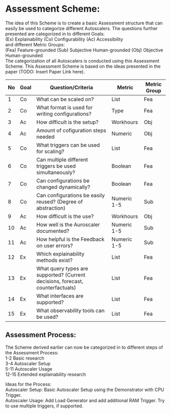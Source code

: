 Assessment Scheme:
=

The idea of this Scheme is to create a basic Assessment structure that can easily be used to categorize different Autoscalers. The questions further presented are categorized in to different Goals:  
(Ex) Explainability (Co) Configurability (Ac) Accessibility  
and different Metric Groups:  
(Fea) Feature-grounded (Sub) Subjective Human-grounded (Obj) Objective Human-grounded  
The categorization of all Autoscalers is conducted using this Assessment Scheme. This Assessment Scheme is based on the ideas presented in the paper (TODO: Insert Paper Link here).

| No | Goal | Question/Criteria | Metric | Metric Group |
|---|---|---|---|---|
| 1 | Co | What can be scaled on? | List | Fea |
| 2 | Co | What format is used for writing configurations? | Type | Fea |
| 3 | Ac | How difficult is the setup? | Workhours | Obj |
| 4 | Ac | Amount of cofiguration steps needed | Numeric | Obj |
| 5 | Co | What triggers can be used for scaling? | List | Fea |
| 6 | Co | Can multiple different triggers be used simultaneously? | Boolean | Fea |
| 7 | Co | Can configurations be changed dynamically? | Boolean | Fea |
| 8 | Co | Can configurations be easily reused? (Degree of abstraction) | Numeric 1-5 | Sub |
| 9 | Ac | How difficult is the use? | Workhours | Obj |
| 10 | Ac | How well is the Auroscaler documented? | Numeric 1-5 | Sub |
| 11 | Ac | How helpful is the Feedback on user errors? | Numeric 1-5 | Sub |
| 12 | Ex | Which explainability methods exist? | List | Fea |
| 13 | Ex | What query types are supported? (Current decisions, forecast, counterfactuals) | List | Fea |
| 14 | Ex | What interfaces are supported? | List | Fea |
| 15 | Ex | What observability tools can be used? | List | Fea |


Assessment Process:
-
The Scheme derived earlier can now be categorized in to different steps of the Assessment Process:   
1-2 Basic research  
3-4 Autoscaler Setup  
5-11 Autoscaler Usage  
12-15 Extended explainability research

Ideas for the Process:  
Autoscaler Setup: Basic Autoscaler Setup using the Demonstrator with CPU Trigger.  
Autoscaler Usage: Add Load Generator and add additional RAM Trigger. Try to use multiple triggers, if supported. 